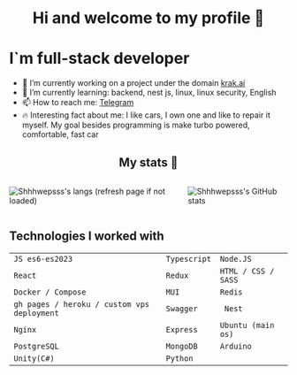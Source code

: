 
# <center>Hi and welcome to my profile 👋</center>


# I`m full-stack developer




- 🔭 I’m currently working on a project under the domain [krak.ai](https://krak.ai)
- 🌱 I’m currently learning: backend, nest js, linux, linux security, English
- 📫 How to reach me: [Telegram](https://t.me/Shhhwepsss)
- 🔥 Interesting fact about me: I like cars, I own one and like to repair it myself. My goal besides programming is make turbo powered, comfortable, fast car

## <center>My stats 👋</center>

<div style="display: flex; justify-content: space-between; gap: 15px; align-items:center;" >
<img  src="https://github-readme-stats.vercel.app/api/top-langs/?username=shhhwepsss&layout=donut&langs_count=10&theme=dark" alt="Shhhwepsss's langs (refresh page if not loaded)" />

![Shhhwepsss's GitHub stats](https://github-readme-stats.vercel.app/api?username=shhhwepsss&theme=dark&show_icons=true)
</div>

## Technologies I worked with

  <table>
    <tr>
      <td><code>JS es6-es2023</code></td>
      <td><code>Typescript</code></td>
      <td><code>Node.JS</code></td>
    </tr>
    <tr>
      <td><code>React</code></td>
      <td><code>Redux </code></td>
      <td><code>HTML / CSS / SASS</code></td>
    </tr>
    <tr>
      <td><code>Docker / Compose</code></td>
      <td><code>MUI</code></td>
      <td><code>Redis</code></td>
    </tr>
    <tr>
      <td><code>gh pages / heroku / custom vps deployment</code></td>
      <td><code>Swagger</code></td>
      <td><code> Nest </code></td>
    </tr>
    <tr>
      <td><code>Nginx</code></td>
      <td><code>Express</code></td>
      <td><code>Ubuntu (main os)</code></td>
    </tr>
    <tr>
      <td><code>PostgreSQL</code></td>
      <td><code>MongoDB</code></td>
      <td><code>Arduino</code></td>
    </tr>
    <tr>
      <td><code>Unity(C#)</code></td>
      <td><code>Python</code></td>
      <td><code></code></td>
    </tr>
  </table>


